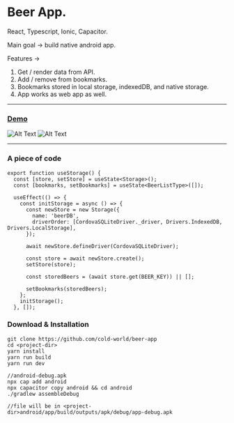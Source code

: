 Beer App.
=======================================

React, Typescript, Ionic, Capacitor. 

Main goal -> build native android app.

Features -> 

1. Get / render data from API.
2. Add / remove from bookmarks.
3. Bookmarks stored in local storage, indexedDB, and native storage.
4. App works as web app as well.


* * *
### [Demo](https://cold-world.github.io/beer-app/)

![Alt Text](https://i.ibb.co/3S8Gm4X/Screenshot-2023-04-11-183641.jpg)
![Alt Text](https://i.ibb.co/z5HzzTT/Screenshot-2023-04-11-183545.jpg)

* * *



### A piece of code

```
export function useStorage() {
  const [store, setStore] = useState<Storage>();
  const [bookmarks, setBookmarks] = useState<BeerListType>([]);

  useEffect(() => {
    const initStorage = async () => {
      const newStore = new Storage({
        name: 'beerDB',
        driverOrder: [CordovaSQLiteDriver._driver, Drivers.IndexedDB, Drivers.LocalStorage],
      });

      await newStore.defineDriver(CordovaSQLiteDriver);

      const store = await newStore.create();
      setStore(store);

      const storedBeers = (await store.get(BEER_KEY)) || [];

      setBookmarks(storedBeers);
    };
    initStorage();
  }, []);
```

### Download & Installation

```shell 
git clone https://github.com/cold-world/beer-app
cd <project-dir>
yarn install
yarn run build
yarn run dev 

//android-debug.apk
npx cap add android
npx capacitor copy android && cd android
./gradlew assembleDebug

//file will be in <project-dir>android/app/build/outputs/apk/debug/app-debug.apk
```
